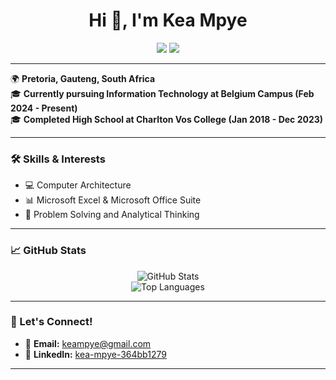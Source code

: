 <h1 align="center">Hi 👋, I'm Kea Mpye</h1>

<p align="center">
  <a href="mailto:keampye@gmail.com"><img src="https://img.shields.io/badge/Email-D14836?style=for-the-badge&logo=gmail&logoColor=white"></a>
  <a href="https://www.linkedin.com/in/kea-mpye-364bb1279"><img src="https://img.shields.io/badge/LinkedIn-0A66C2?style=for-the-badge&logo=linkedin&logoColor=white"></a>
</p>

---

🌍 **Pretoria, Gauteng, South Africa**  
🎓 **Currently pursuing Information Technology at Belgium Campus (Feb 2024 - Present)**  
🎓 **Completed High School at Charlton Vos College (Jan 2018 - Dec 2023)**  

---

### 🛠️ Skills & Interests
- 💻 Computer Architecture
- 📊 Microsoft Excel & Microsoft Office Suite
- 🧠 Problem Solving and Analytical Thinking

---

### 📈 GitHub Stats
<p align="center">
  <img src="https://github-readme-stats.vercel.app/api?username=Kia-sol&show_icons=true&theme=radical" alt="GitHub Stats">
  <br>
  <img src="https://github-readme-stats.vercel.app/api/top-langs/?username=Kia-sol&layout=compact&theme=radical" alt="Top Languages">
</p>

---

### 🤝 Let's Connect!
- 📧 **Email:** [keampye@gmail.com](mailto:keampye@gmail.com)
- 💼 **LinkedIn:** [kea-mpye-364bb1279](https://www.linkedin.com/in/kea-mpye-364bb1279)

---
